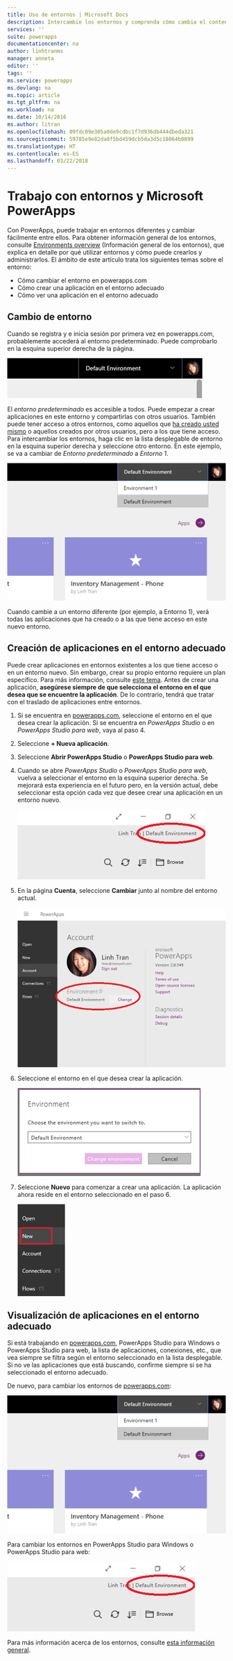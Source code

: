 ```yaml
---
title: Uso de entornos | Microsoft Docs
description: Intercambie los entornos y comprenda cómo cambia el contenido de las páginas.
services: ''
suite: powerapps
documentationcenter: na
author: linhtranms
manager: anneta
editor: ''
tags: ''
ms.service: powerapps
ms.devlang: na
ms.topic: article
ms.tgt_pltfrm: na
ms.workload: na
ms.date: 10/14/2016
ms.author: litran
ms.openlocfilehash: 09fdc09e305a0de9cdbc1f7d936db444dbeda321
ms.sourcegitcommit: 59785e9e82da8f5bd459dcb5da3d5c18064b0899
ms.translationtype: HT
ms.contentlocale: es-ES
ms.lasthandoff: 03/22/2018
---
```

# <a name="working-with-environments-and-microsoft-powerapps"></a>Trabajo con entornos y Microsoft PowerApps
Con PowerApps, puede trabajar en entornos diferentes y cambiar fácilmente entre ellos. Para obtener información general de los entornos, consulte [Environments overview](../../administrator/environments-overview.md) (Información general de los entornos), que explica en detalle por qué utilizar entornos y cómo puede crearlos y administrarlos. El ámbito de este artículo trata los siguientes temas sobre el entorno:

* Cómo cambiar el entorno en powerapps.com
* Cómo crear una aplicación en el entorno adecuado
* Cómo ver una aplicación en el entorno adecuado

## <a name="switch-the-environment"></a>Cambio de entorno
Cuando se registra y e inicia sesión por primera vez en powerapps.com, probablemente accederá al entorno predeterminado. Puede comprobarlo en la esquina superior derecha de la página.

![Entorno predeterminado](./media/working-with-environments/env-dropdown.png)

El *entorno predeterminado* es accesible a todos. Puede empezar a crear aplicaciones en este entorno y compartirlas con otros usuarios. También puede tener acceso a otros entornos, como aquellos que [ha creado usted mismo](../../administrator/environments-administration.md) o aquellos creados por otros usuarios, pero a los que tiene acceso. Para intercambiar los entornos, haga clic en la lista desplegable de entorno en la esquina superior derecha y seleccione otro entorno. En este ejemplo, se va a cambiar de *Entorno predeterminado* a *Entorno 1*.

![Cambio de entorno](./media/working-with-environments/switch-env.png)

Cuando cambie a un entorno diferente (por ejemplo, a Entorno 1), verá todas las aplicaciones que ha creado o a las que tiene acceso en este nuevo entorno.

## <a name="create-apps-in-the-right-environment"></a>Creación de aplicaciones en el entorno adecuado
Puede crear aplicaciones en entornos existentes a los que tiene acceso o en un entorno nuevo. Sin embargo, crear su propio entorno requiere un plan específico. Para más información, consulte [este tema](../../administrator/pricing-billing-skus.md). Antes de crear una aplicación, **asegúrese siempre de que selecciona el entorno en el que desea que se encuentre la aplicación**. De lo contrario, tendrá que tratar con el traslado de aplicaciones entre entornos.

1. Si se encuentra en [powerapps.com](http://web.powerapps.com), seleccione el entorno en el que desea crear la aplicación. Si se encuentra en *PowerApps Studio* o en *PowerApps Studio para web*, vaya al paso 4.

2. Seleccione **+ Nueva aplicación**.

3. Seleccione **Abrir PowerApps Studio** o **PowerApps Studio para web**.

4. Cuando se abre *PowerApps Studio* o *PowerApps Studio para web*, vuelva a seleccionar el entorno en la esquina superior derecha. Se mejorará esta experiencia en el futuro pero, en la versión actual, debe seleccionar esta opción cada vez que desee crear una aplicación en un entorno nuevo.

    ![Entorno de cambio de Studio](./media/working-with-environments/studio-switch-env.PNG)

5. En la página **Cuenta**, seleccione **Cambiar** junto al nombre del entorno actual.

    ![Entorno de cambio de Studio](./media/working-with-environments/studio-env-dropdown.PNG)

6. Seleccione el entorno en el que desea crear la aplicación.

    ![Entorno de cambio de Studio](./media/working-with-environments/studio-env-dropdown2.PNG)

7. Seleccione **Nuevo** para comenzar a crear una aplicación. La aplicación ahora reside en el entorno seleccionado en el paso 6.

    ![Entorno de cambio de Studio](./media/working-with-environments/new-app.PNG)

## <a name="view-apps-in-the-right-environment"></a>Visualización de aplicaciones en el entorno adecuado
Si está trabajando en [powerapps.com](http://web.powerapps.com), PowerApps Studio para Windows o PowerApps Studio para web, la lista de aplicaciones, conexiones, etc., que vea siempre se filtra según el entorno seleccionado en la lista desplegable. Si no ve las aplicaciones que está buscando, confirme siempre si se ha seleccionado el entorno adecuado.

De nuevo, para cambiar los entornos de [powerapps.com](http://web.powerapps.com):

![Cambio de entorno](./media/working-with-environments/switch-env.png)

Para cambiar los entornos en PowerApps Studio para Windows o PowerApps Studio para web:

![Entorno de cambio de Studio](./media/working-with-environments/studio-switch-env.PNG)

Para más información acerca de los entornos, consulte [esta información general](../../administrator/environments-overview.md).
